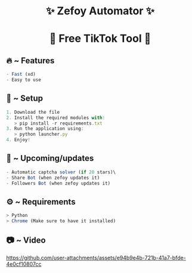 <h1 align="center">
  ✨ Zefoy Automator ✨
</h1>

<h1 align="center">🚀 Free TikTok Tool 🚀</h1>

## 🔥 ~ Features
```ts
- Fast (xd)
- Easy to use
```

## 🚀 ~ Setup

```ts
1. Download the file
2. Install the required modules with:
   > pip install -r requirements.txt
3. Run the application using:
   > python launcher.py
4. Enjoy!
```

## 🎉 ~ Upcoming/updates
```ts
- Automatic captcha solver (if 20 stars)\
- Share Bot (when zefoy updates it)
- Followers Bot (when zefoy updates it)
```

## ⚙️ ~ Requirements
```ts
> Python
> Chrome (Make sure to have it installed)
```

## 📷 ~ Video

https://github.com/user-attachments/assets/e94b9e4b-721b-41a7-bfde-4e0cf10807cc
